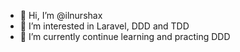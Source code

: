 - 👋 Hi, I’m @ilnurshax
- 👀 I’m interested in Laravel, DDD and TDD
- 🌱 I’m currently continue learning and practing DDD
<!---
- 💞️ I’m looking to collaborate on ...
- 📫 How to reach me ...
--->

<!---
ilnurshax/ilnurshax is a ✨ special ✨ repository because its `README.md` (this file) appears on your GitHub profile.
You can click the Preview link to take a look at your changes.
--->
